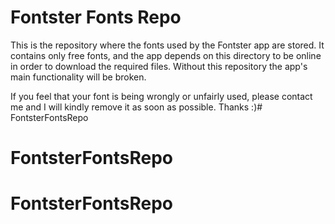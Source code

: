 Fontster Fonts Repo
===================
This is the repository where the fonts used by the Fontster app are stored. It contains only free fonts, and the app depends on this directory to be online in order to download the required files. Without this repository the app's main functionality will be broken.

If you feel that your font is being wrongly or unfairly used, please contact me and I will kindly remove it as soon as possible. Thanks :)# FontsterFontsRepo
# FontsterFontsRepo
# FontsterFontsRepo

